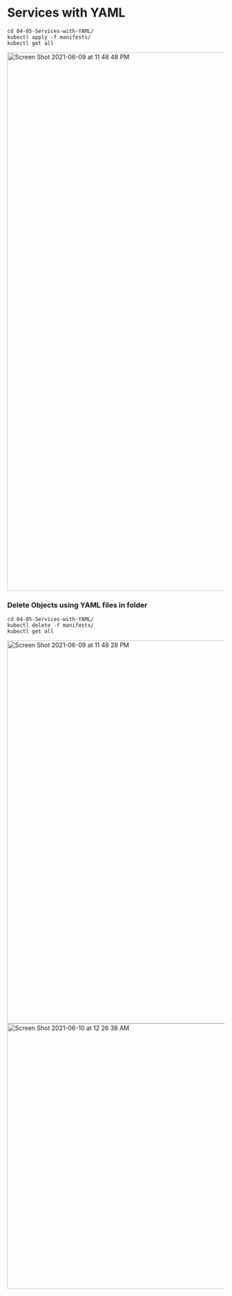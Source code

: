# Services with YAML

```
cd 04-05-Services-with-YAML/
kubectl apply -f manifests/
kubectl get all
```
<img width="1247" alt="Screen Shot 2021-06-09 at 11 48 48 PM" src="https://user-images.githubusercontent.com/63836841/121461637-3e678a00-c97d-11eb-855a-a9410711fef1.png">

### Delete Objects using YAML files in folder
```
cd 04-05-Services-with-YAML/
kubectl delete -f manifests/
kubectl get all
```
<img width="887" alt="Screen Shot 2021-06-09 at 11 48 28 PM" src="https://user-images.githubusercontent.com/63836841/121461649-445d6b00-c97d-11eb-9f81-fd249d80588a.png">

<img width="615" alt="Screen Shot 2021-06-10 at 12 26 38 AM" src="https://user-images.githubusercontent.com/63836841/121464784-889f3a00-c982-11eb-9999-e3010cb4c67b.png">
